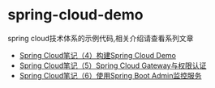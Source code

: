 # spring-cloud-demo
 spring cloud技术体系的示例代码,相关介绍请查看系列文章
 
 - [Spring Cloud笔记（4）构建Spring Cloud Demo](https://blog.csdn.net/weixin_46628206/article/details/105553575)
 - [Spring Cloud笔记（5）Spring Cloud Gateway与权限认证](https://blog.csdn.net/weixin_46628206/article/details/105654954)
 - [Spring Cloud笔记（6）使用Spring Boot Admin监控服务](https://blog.csdn.net/weixin_46628206/article/details/105765470)